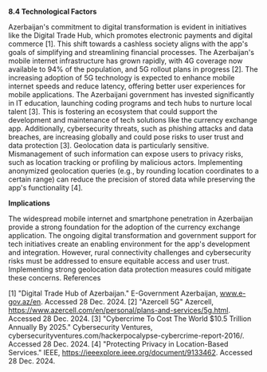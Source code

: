 **8.4 Technological Factors**

Azerbaijan's commitment to digital transformation is evident in initiatives like the Digital Trade Hub, which promotes electronic payments and digital commerce [1]. This shift towards a cashless society aligns with the app's goals of simplifying and streamlining financial processes.
The Azerbaijan's mobile internet infrastructure has grown rapidly, with 4G coverage now available to 94% of the population, and 5G rollout plans in progress [2]. The increasing adoption of 5G technology is expected to enhance mobile internet speeds and reduce latency, offering better user experiences for mobile applications.
The Azerbaijani government has invested significantly in IT education, launching coding programs and tech hubs to nurture local talent [3]. This is fostering an ecosystem that could support the development and maintenance of tech solutions like the currency exchange app.
Additionally, cybersecurity threats, such as phishing attacks and data breaches, are increasing globally and could pose risks to user trust and data protection [3]. Geolocation data is particularly sensitive. Mismanagement of such information can expose users to privacy risks, such as location tracking or profiling by malicious actors. Implementing anonymized geolocation queries (e.g., by rounding location coordinates to a certain range) can reduce the precision of stored data while preserving the app's functionality [4]. 

**Implications**

The widespread mobile internet and smartphone penetration in Azerbaijan provide a strong foundation for the adoption of the currency exchange application. The ongoing digital transformation and government support for tech initiatives create an enabling environment for the app's development and integration. However, rural connectivity challenges and cybersecurity risks must be addressed to ensure equitable access and user trust. Implementing strong geolocation data protection measures could mitigate these concerns.
References

[1] "Digital Trade Hub of Azerbaijan." E-Government Azerbaijan, www.e-gov.az/en. Accessed 28 Dec. 2024.
[2] "Azercell 5G" Azercell, https://www.azercell.com/en/personal/plans-and-services/5g.html. Accessed 28 Dec. 2024.
[3] "Cybercrime To Cost The World $10.5 Trillion Annually By 2025." Cybersecurity Ventures, cybersecurityventures.com/hackerpocalypse-cybercrime-report-2016/. Accessed 28 Dec. 2024.
[4] "Protecting Privacy in Location-Based Services." IEEE, https://ieeexplore.ieee.org/document/9133462. Accessed 28 Dec. 2024.
